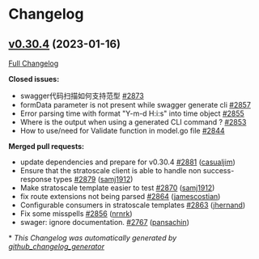 # Changelog

## [v0.30.4](https://github.com/cloudentity/go-swagger/tree/v0.30.4) (2023-01-16)

[Full Changelog](https://github.com/cloudentity/go-swagger/compare/v0.30.3...v0.30.4)

**Closed issues:**

- swagger代码扫描如何支持范型 [\#2873](https://github.com/cloudentity/go-swagger/issues/2873)
- formData parameter is not present while swagger generate cli [\#2857](https://github.com/cloudentity/go-swagger/issues/2857)
- Error parsing time with format "Y-m-d H:i:s" into time object [\#2855](https://github.com/cloudentity/go-swagger/issues/2855)
- Where is the output when using a generated CLI command ? [\#2853](https://github.com/cloudentity/go-swagger/issues/2853)
- How to use/need for Validate function in model.go file [\#2844](https://github.com/cloudentity/go-swagger/issues/2844)

**Merged pull requests:**

- update dependencies and prepare for v0.30.4 [\#2881](https://github.com/cloudentity/go-swagger/pull/2881) ([casualjim](https://github.com/casualjim))
- Ensure that the stratoscale client is able to handle non success-response types [\#2879](https://github.com/cloudentity/go-swagger/pull/2879) ([samj1912](https://github.com/samj1912))
- Make stratoscale template easier to test [\#2870](https://github.com/cloudentity/go-swagger/pull/2870) ([samj1912](https://github.com/samj1912))
- fix route extensions not being parsed [\#2864](https://github.com/cloudentity/go-swagger/pull/2864) ([jamescostian](https://github.com/jamescostian))
- Configurable consumers in stratoscale templates [\#2863](https://github.com/cloudentity/go-swagger/pull/2863) ([jhernand](https://github.com/jhernand))
- Fix some misspells [\#2856](https://github.com/cloudentity/go-swagger/pull/2856) ([nrnrk](https://github.com/nrnrk))
- swager: ignore documentation. [\#2767](https://github.com/cloudentity/go-swagger/pull/2767) ([pansachin](https://github.com/pansachin))



\* *This Changelog was automatically generated by [github_changelog_generator](https://github.com/github-changelog-generator/github-changelog-generator)*
